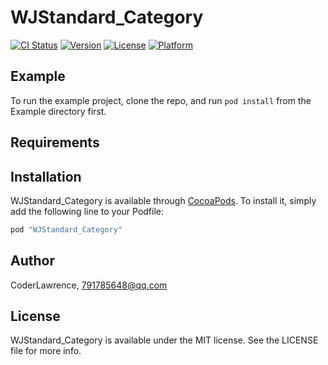 # WJStandard_Category

[![CI Status](http://img.shields.io/travis/CoderLawrence/WJStandard_Category.svg?style=flat)](https://travis-ci.org/CoderLawrence/WJStandard_Category)
[![Version](https://img.shields.io/cocoapods/v/WJStandard_Category.svg?style=flat)](http://cocoapods.org/pods/WJStandard_Category)
[![License](https://img.shields.io/cocoapods/l/WJStandard_Category.svg?style=flat)](http://cocoapods.org/pods/WJStandard_Category)
[![Platform](https://img.shields.io/cocoapods/p/WJStandard_Category.svg?style=flat)](http://cocoapods.org/pods/WJStandard_Category)

## Example

To run the example project, clone the repo, and run `pod install` from the Example directory first.

## Requirements

## Installation

WJStandard_Category is available through [CocoaPods](http://cocoapods.org). To install
it, simply add the following line to your Podfile:

```ruby
pod "WJStandard_Category"
```

## Author

CoderLawrence, 791785648@qq.com

## License

WJStandard_Category is available under the MIT license. See the LICENSE file for more info.
